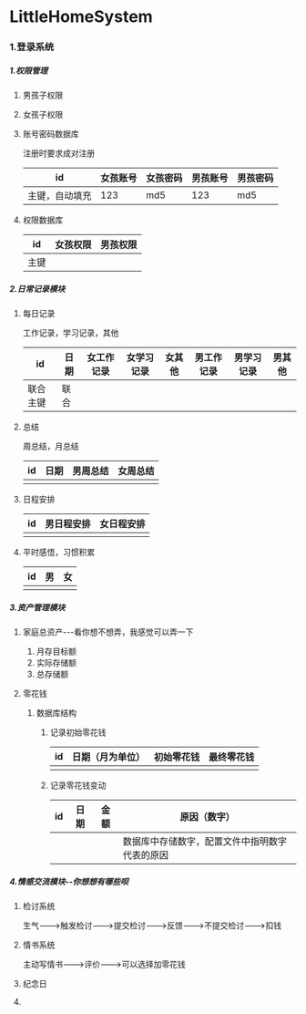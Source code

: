 # LittleHomeSystem

### 1.登录系统

##### 1.权限管理

1. 男孩子权限

2. 女孩子权限

3. 账号密码数据库

   注册时要求成对注册

   | id             | 女孩账号 | 女孩密码 | 男孩账号 | 男孩密码 |
   | -------------- | -------- | -------- | -------- | -------- |
   | 主键，自动填充 | 123      | md5      | 123      | md5      |

4. 权限数据库

   | id   | 女孩权限 | 男孩权限 |
   | ---- | -------- | -------- |
   | 主键 |          |          |

##### 2.日常记录模块

1. 每日记录

   工作记录，学习记录，其他

   | id       | 日期 | 女工作记录 | 女学习记录 | 女其他 | 男工作记录 | 男学习记录 | 男其他 |
   | -------- | ---- | ---------- | ---------- | ------ | ---------- | ---------- | ------ |
   | 联合主键 | 联合 |            |            |        |            |            |        |

2. 总结

   周总结，月总结

   | id   | 日期 | 男周总结 | 女周总结 |
   | ---- | ---- | -------- | -------- |
   |      |      |          |          |

3. 日程安排

   | id   | 男日程安排 | 女日程安排 |
   | ---- | ---------- | ---------- |
   |      |            |            |

4. 平时感悟，习惯积累

   | id   | 男   | 女   |
   | ---- | ---- | ---- |
   |      |      |      |

##### 3.资产管理模块

1. 家庭总资产---看你想不想弄，我感觉可以弄一下

   1. 月存目标额
   2. 实际存储额
   3. 总存储额

2. 零花钱

   1. 数据库结构

      1. 记录初始零花钱

         | id   | 日期（月为单位） | 初始零花钱 | 最终零花钱 |
         | ---- | ---------------- | ---------- | ---------- |
         |      |                  |            |            |

      2. 记录零花钱变动

         | id   | 日期 | 金额 | 原因（数字）                                   |
         | ---- | ---- | ---- | ---------------------------------------------- |
         |      |      |      | 数据库中存储数字，配置文件中指明数字代表的原因 |

##### 4.情感交流模块--你想想有哪些呗

1. 检讨系统

   生气--->触发检讨--->提交检讨--->反馈--->不提交检讨--->扣钱

2. 情书系统

   主动写情书--->评价--->可以选择加零花钱

3. 纪念日

4. 
